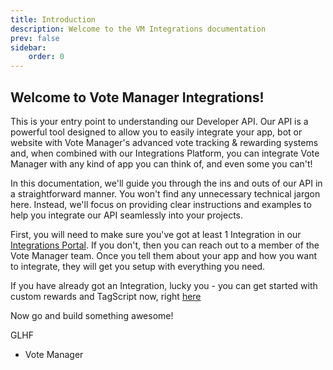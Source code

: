```yaml
---
title: Introduction
description: Welcome to the VM Integrations documentation
prev: false
sidebar:
    order: 0
---
```


## Welcome to Vote Manager Integrations!

This is your entry point to understanding our Developer API. Our API is a powerful tool designed to allow you to easily integrate your app, bot or website with Vote Manager's advanced vote tracking & rewarding systems and, when combined with our Integrations Platform, you can integrate Vote Manager with any kind of app you can think of, and even some you can't!

In this documentation, we'll guide you through the ins and outs of our API in a straightforward manner. You won't find any unnecessary technical jargon here. Instead, we'll focus on providing clear instructions and examples to help you integrate our API seamlessly into your projects.

First, you will need to make sure you've got at least 1 Integration in our [Integrations Portal](/integrations). If you don't, then you can reach out to a member of the Vote Manager team. Once you tell them about your app and how you want to integrate, they will get you setup with everything you need.

If you have already got an Integration, lucky you - you can get started with custom rewards and TagScript now, right [here](/docs/start-here/getting-started)

Now go and build something awesome!

GLHF

- Vote Manager